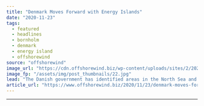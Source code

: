 ```yaml
---
title: "Denmark Moves Forward with Energy Islands"
date: "2020-11-23"
tags: 
  - featured
  - headlines
  - bornholm
  - denmark
  - energy island
  - offshorewind
source: "offshorewind"
image_url: "https://cdn.offshorewind.biz/wp-content/uploads/sites/2/2020/11/23093900/Denmark-Moves-Forward-with-Energy-Island-Projects.jpg"
image_fp: "/assets/img/post_thumbnails/22.jpg"
lead: "The Danish government has identified areas in the North Sea and the Baltic Sea"
article_url: "https://www.offshorewind.biz/2020/11/23/denmark-moves-forward-with-energy-islands/"
---
```


---

